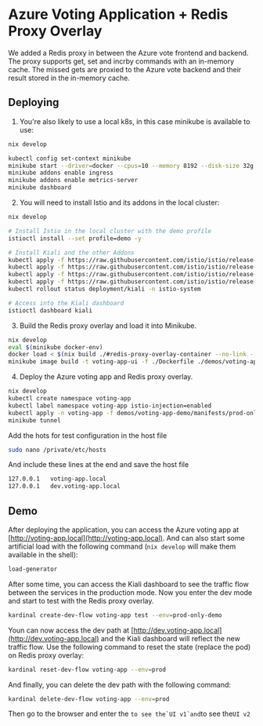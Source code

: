 # Azure Voting Application + Redis Proxy Overlay

We added a Redis proxy in between the Azure vote frontend and backend. The proxy supports get, set and incrby commands with an in-memory cache. The missed gets are proxied to the Azure vote backend and their result stored in the in-memory cache.

## Deploying

1. You're also likely to use a local k8s, in this case minikube is available to use:

```bash
nix develop

kubectl config set-context minikube
minikube start --driver=docker --cpus=10 --memory 8192 --disk-size 32g
minikube addons enable ingress
minikube addons enable metrics-server
minikube dashboard
```

2. You will need to install Istio and its addons in the local cluster:

```bash
nix develop

# Install Istio in the local cluster with the demo profile
istioctl install --set profile=demo -y

# Install Kiali and the other Addons
kubectl apply -f https://raw.githubusercontent.com/istio/istio/release-1.10/samples/addons/prometheus.yaml
kubectl apply -f https://raw.githubusercontent.com/istio/istio/release-1.10/samples/addons/grafana.yaml
kubectl apply -f https://raw.githubusercontent.com/istio/istio/release-1.10/samples/addons/jaeger.yaml
kubectl apply -f https://raw.githubusercontent.com/istio/istio/release-1.10/samples/addons/kiali.yaml
kubectl rollout status deployment/kiali -n istio-system

# Access into the Kiali dashboard
istioctl dashboard kiali
```

3. Build the Redis proxy overlay and load it into Minikube.

```bash
nix develop
eval $(minikube docker-env)
docker load < $(nix build ./#redis-proxy-overlay-container --no-link --print-out-paths)
minikube image build -t voting-app-ui -f ./Dockerfile ./demos/voting-app-demo/voting-app-ui/
```

4. Deploy the Azure voting app and Redis proxy overlay.

```bash
nix develop
kubectl create namespace voting-app
kubectl label namespace voting-app istio-injection=enabled
kubectl apply -n voting-app -f demos/voting-app-demo/manifests/prod-only-demo.yaml
minikube tunnel
```

Add the hots for test configuration in the host file

```bash
sudo nano /private/etc/hosts
```

And include these lines at the end and save the host file

```bash
127.0.0.1	voting-app.local
127.0.0.1	dev.voting-app.local
```

## Demo

After deploying the application, you can access the Azure voting app at [http://voting-app.local](http://voting-app.local). And
can also start some artificial load with the following command (`nix develop` will make them available in the shell):

```bash
load-generator
```

After some time, you can access the Kiali dashboard to see the traffic flow between the services in the production mode. Now
you enter the dev mode and start to test with the Redis proxy overlay.

```bash
kardinal create-dev-flow voting-app test --env=prod-only-demo
```

Youn can now access the dev path at [http://dev.voting-app.local](http://dev.voting-app.local) and the Kiali dashboard will reflect the new traffic flow.
Use the following command to reset the state (replace the pod) on Redis proxy overlay:

```bash
kardinal reset-dev-flow voting-app --env=prod
```

And finally, you can delete the dev path with the following command:

```bash
kardinal delete-dev-flow voting-app --env=prod
```

Then go to the browser and enter the ``to see the`UI v1`and``to see the`UI v2`
